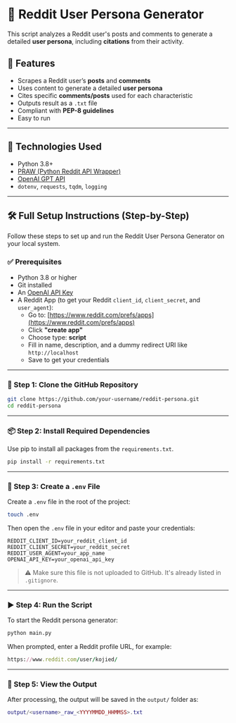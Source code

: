 # 🧠 Reddit User Persona Generator

This script analyzes a Reddit user's posts and comments to generate a detailed **user persona**, including **citations** from their activity.

## 📌 Features

- Scrapes a Reddit user’s **posts** and **comments**
- Uses content to generate a detailed **user persona**
- Cites specific **comments/posts** used for each characteristic
- Outputs result as a `.txt` file
- Compliant with **PEP-8 guidelines**
- Easy to run
  
---

## 🧰 Technologies Used

- Python 3.8+
- [PRAW (Python Reddit API Wrapper)](https://praw.readthedocs.io/)
- [OpenAI GPT API](https://platform.openai.com/docs/)
- `dotenv`, `requests`, `tqdm`, `logging`

---

## 🛠️ Full Setup Instructions (Step-by-Step)

Follow these steps to set up and run the Reddit User Persona Generator on your local system.

### ✅ Prerequisites

- Python 3.8 or higher
- Git installed
- An [OpenAI API Key](https://platform.openai.com/account/api-keys)
- A Reddit App (to get your Reddit `client_id`, `client_secret`, and `user_agent`):
  - Go to: [https://www.reddit.com/prefs/apps](https://www.reddit.com/prefs/apps)
  - Click **"create app"**
  - Choose type: **script**
  - Fill in name, description, and a dummy redirect URI like `http://localhost`
  - Save to get your credentials

---

### 📁 Step 1: Clone the GitHub Repository

```bash
git clone https://github.com/your-username/reddit-persona.git
cd reddit-persona
```

---

### 📦 Step 2: Install Required Dependencies

Use pip to install all packages from the `requirements.txt`.

```bash
pip install -r requirements.txt
```

---

### 🔐 Step 3: Create a `.env` File

Create a `.env` file in the root of the project:

```bash
touch .env
```

Then open the `.env` file in your editor and paste your credentials:

```env
REDDIT_CLIENT_ID=your_reddit_client_id
REDDIT_CLIENT_SECRET=your_reddit_secret
REDDIT_USER_AGENT=your_app_name
OPENAI_API_KEY=your_openai_api_key
```

> ⚠️ Make sure this file is not uploaded to GitHub. It's already listed in `.gitignore`.

---

### ▶️ Step 4: Run the Script

To start the Reddit persona generator:

```bash
python main.py
```

When prompted, enter a Reddit profile URL, for example:

```ruby
https://www.reddit.com/user/kojied/
```

---

### 📂 Step 5: View the Output

After processing, the output will be saved in the `output/` folder as:

```lua
output/<username>_raw_<YYYYMMDD_HHMMSS>.txt
```







